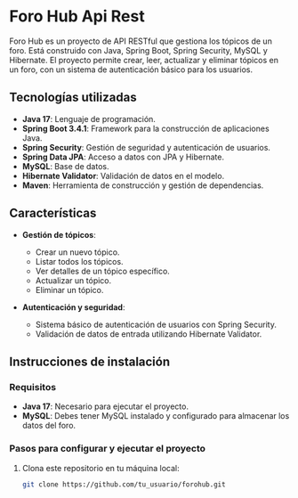 # Foro Hub Api Rest

Foro Hub es un proyecto de API RESTful que gestiona los tópicos de un foro. Está construido con Java, Spring Boot, Spring Security, MySQL y Hibernate. El proyecto permite crear, leer, actualizar y eliminar tópicos en un foro, con un sistema de autenticación básico para los usuarios.

## Tecnologías utilizadas

- **Java 17**: Lenguaje de programación.
- **Spring Boot 3.4.1**: Framework para la construcción de aplicaciones Java.
- **Spring Security**: Gestión de seguridad y autenticación de usuarios.
- **Spring Data JPA**: Acceso a datos con JPA y Hibernate.
- **MySQL**: Base de datos.
- **Hibernate Validator**: Validación de datos en el modelo.
- **Maven**: Herramienta de construcción y gestión de dependencias.

## Características

- **Gestión de tópicos**:
  - Crear un nuevo tópico.
  - Listar todos los tópicos.
  - Ver detalles de un tópico específico.
  - Actualizar un tópico.
  - Eliminar un tópico.
  
- **Autenticación y seguridad**:
  - Sistema básico de autenticación de usuarios con Spring Security.
  - Validación de datos de entrada utilizando Hibernate Validator.

## Instrucciones de instalación

### Requisitos

- **Java 17**: Necesario para ejecutar el proyecto.
- **MySQL**: Debes tener MySQL instalado y configurado para almacenar los datos del foro.

### Pasos para configurar y ejecutar el proyecto

1. Clona este repositorio en tu máquina local:
   ```bash
   git clone https://github.com/tu_usuario/forohub.git
